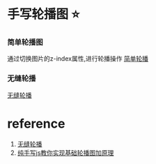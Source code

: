 # 手写轮播图 :star:
### 简单轮播图
通过切换图片的z-index属性,进行轮播操作
[简单轮播](http://htmlpreview.github.io/?https://github.com/FoooooooF/handmade_javascript/blob/master/component/carousel/index_package.html)
### 无缝轮播
[无缝轮播](https://youszz.github.io/baidu_2017_frontEnd_study/tooltrips/idnex2.html)



# reference
1. [无缝轮播](https://github.com/Advanced-Frontend/Daily-Interview-Question/issues/108)
2. [纯手写js教你实现基础轮播图加原理](https://zhuanlan.zhihu.com/p/40516156)